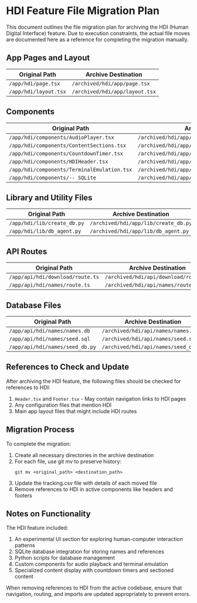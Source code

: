 # HDI Feature File Migration Plan

This document outlines the file migration plan for archiving the HDI (Human Digital Interface) feature. Due to execution constraints, the actual file moves are documented here as a reference for completing the migration manually.

## App Pages and Layout

| Original Path | Archive Destination |
|---------------|---------------------|
| `/app/hdi/page.tsx` | `/archived/hdi/app/page.tsx` |
| `/app/hdi/layout.tsx` | `/archived/hdi/app/layout.tsx` |

## Components

| Original Path | Archive Destination |
|---------------|---------------------|
| `/app/hdi/components/AudioPlayer.tsx` | `/archived/hdi/app/components/AudioPlayer.tsx` |
| `/app/hdi/components/ContentSections.tsx` | `/archived/hdi/app/components/ContentSections.tsx` |
| `/app/hdi/components/CountdownTimer.tsx` | `/archived/hdi/app/components/CountdownTimer.tsx` |
| `/app/hdi/components/HDIHeader.tsx` | `/archived/hdi/app/components/HDIHeader.tsx` |
| `/app/hdi/components/TerminalEmulation.tsx` | `/archived/hdi/app/components/TerminalEmulation.tsx` |
| `/app/hdi/components/-- SQLite` | `/archived/hdi/app/components/-- SQLite` |

## Library and Utility Files

| Original Path | Archive Destination |
|---------------|---------------------|
| `/app/hdi/lib/create_db.py` | `/archived/hdi/app/lib/create_db.py` |
| `/app/hdi/lib/db_agent.py` | `/archived/hdi/app/lib/db_agent.py` |

## API Routes

| Original Path | Archive Destination |
|---------------|---------------------|
| `/app/api/hdi/download/route.ts` | `/archived/hdi/api/download/route.ts` |
| `/app/api/hdi/names/route.ts` | `/archived/hdi/api/names/route.ts` |

## Database Files

| Original Path | Archive Destination |
|---------------|---------------------|
| `/app/api/hdi/names/names.db` | `/archived/hdi/api/names/names.db` |
| `/app/api/hdi/names/seed.sql` | `/archived/hdi/api/names/seed.sql` |
| `/app/api/hdi/names/seed_db.py` | `/archived/hdi/api/names/seed_db.py` |

## References to Check and Update

After archiving the HDI feature, the following files should be checked for references to HDI:

1. `Header.tsx` and `Footer.tsx` - May contain navigation links to HDI pages
2. Any configuration files that mention HDI
3. Main app layout files that might include HDI routes

## Migration Process

To complete the migration:

1. Create all necessary directories in the archive destination
2. For each file, use git mv to preserve history: 
   ```
   git mv <original_path> <destination_path>
   ```
3. Update the tracking.csv file with details of each moved file
4. Remove references to HDI in active components like headers and footers

## Notes on Functionality

The HDI feature included:

1. An experimental UI section for exploring human-computer interaction patterns
2. SQLite database integration for storing names and references
3. Python scripts for database management
4. Custom components for audio playback and terminal emulation
5. Specialized content display with countdown timers and sectioned content

When removing references to HDI from the active codebase, ensure that navigation, routing, and imports are updated appropriately to prevent errors.